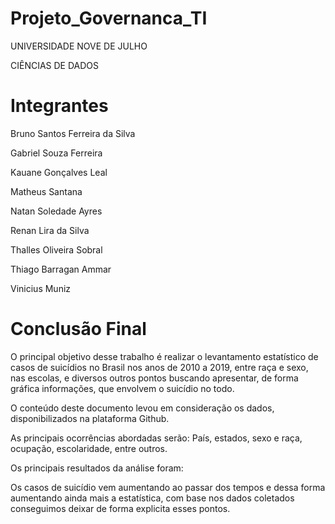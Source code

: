 # Projeto_Governanca_TI

UNIVERSIDADE NOVE DE JULHO

CIÊNCIAS DE DADOS

# Integrantes

Bruno Santos Ferreira da Silva

Gabriel Souza Ferreira

Kauane Gonçalves Leal

Matheus Santana

Natan Soledade Ayres

Renan Lira da Silva

Thalles Oliveira Sobral

Thiago Barragan Ammar

Vinicius Muniz

# Conclusão Final

O principal objetivo desse trabalho é realizar o levantamento estatístico de casos de suicídios no Brasil nos anos de 2010 a 2019, entre raça e sexo, nas escolas, e diversos outros pontos buscando apresentar, de forma gráfica informações, que envolvem o suicídio no todo.

O conteúdo deste documento levou em consideração os dados, disponibilizados na plataforma Github.

As principais ocorrências abordadas serão: País, estados, sexo e raça, ocupação, escolaridade, entre outros.

Os principais resultados da análise foram:

Os casos de suicídio vem aumentando ao passar dos tempos e dessa forma aumentando ainda mais a estatística, com base nos dados coletados conseguimos deixar de forma explicita esses pontos.
